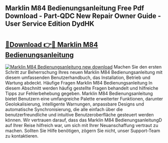 ## Marklin M84 Bedienungsanleitung Free Pdf Download - Part-QDC New Repair Owner Guide - User Service Edition DydHK

# <h2><a href="http://df29zbc.blite.top/?on=Marklin+M84+Bedienungsanleitung">🔗Download 👉🔴 Marklin M84 Bedienungsanleitung</a></h2>

[![Marklin M84 Bedienungsanleitung new download](https://i.imgur.com/lujVjoI.png)](http://df29zbc.blite.top/?on=Marklin+M84+Bedienungsanleitung)
Machen Sie den ersten Schritt zur Beherrschung Ihres neuen Marklin M84 Bedienungsanleitung mit diesem umfassenden Benutzerhandbuch, das Installation, Betrieb und Wartung abdeckt. Häufige Fragen Marklin M84 Bedienungsanleitung In diesem Abschnitt werden häufig gestellte Fragen behandelt und hilfreiche Tipps zur Fehlerbehebung gegeben. Marklin M84 Bedienungsanleitung bietet Benutzern eine umfangreiche Palette erweiterter Funktionen, darunter Geolokalisierung, intelligente Warnungen, anpassbare Designs und automatische Synchronisierung, die alle einfach über die benutzerfreundliche und intuitive Benutzeroberfläche gesteuert werden können. Wir vertrauen darauf, dass das Marklin M84 BedienungsanleitungD auf Ihrer Reise hilfreich war, um sich mit Ihrer Neuanschaffung vertraut zu machen. Sollten Sie Hilfe benötigen, zögern Sie nicht, unser Support-Team zu kontaktieren.
